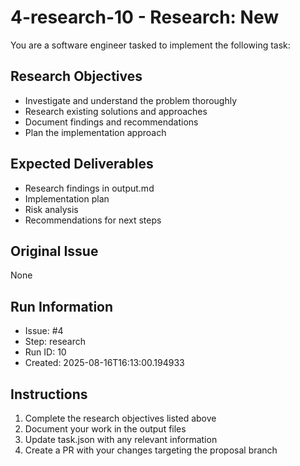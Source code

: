 # 4-research-10 - Research: New

You are a software engineer tasked to implement the following task:

## Research Objectives
- Investigate and understand the problem thoroughly
- Research existing solutions and approaches
- Document findings and recommendations
- Plan the implementation approach

## Expected Deliverables
- Research findings in output.md
- Implementation plan
- Risk analysis
- Recommendations for next steps

## Original Issue

None

## Run Information
- Issue: #4
- Step: research
- Run ID: 10
- Created: 2025-08-16T16:13:00.194933

## Instructions
1. Complete the research objectives listed above
2. Document your work in the output files
3. Update task.json with any relevant information
4. Create a PR with your changes targeting the proposal branch

